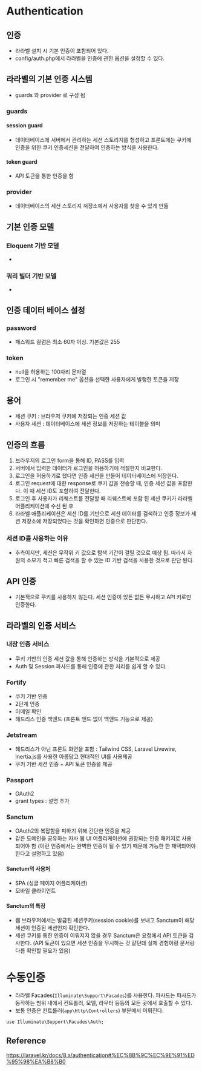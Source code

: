 # Authentication

## 인증
- 라라벨 설치 시 기본 인증이 포함되어 있다.
- config/auth.php에서 라라벨을 인증에 관한 옵션을 설정할 수 있다.

## 라라벨의 기본 인증 시스템
- guards 와 provider 로 구성 됨
### guards
#### session guard
- 데이터베이스에 서버에서 관리하는 세션 스토리지를 형성하고 프론트에는 쿠키에 인증을 위한 쿠키 인증세션을 전달하여 인증하는 방식을 사용한다.

#### token guard
- API 토큰을 통한 인증을 함

### provider
- 데이터베이스의 세션 스토리지 저장소에서 사용자를 찾을 수 있게 만듦


## 기본 인증 모델
### Eloquent 기반 모델
- 
### 쿼리 빌더 기반 모델
- 

## 인증 데이터 베이스 설정
### password
- 패스워드 컬럼은 최소 60자 이상. 기본값은 255
### token
- null을 허용하는 100자리 문자열
- 로그인 시 "remember me" 옵션을 선택한 사용자에게 발행한 토큰을 저장

## 용어
- 세션 쿠키 : 브라우저 쿠키에 저장되는 인증 세션 값
- 사용자 세션 : 데이터베이스에 세션 정보를 저장하는 테이블을 의미

## 인증의 흐름
1. 브라우저의 로그인 form을 통해 ID, PASS를 입력
2. 서버에서 입력한 데이터가 로그인을 허용하기에 적절한지 비교한다.
3. 로그인을 허용하기로 했다면 인증 세션을 만들어 데이터베이스에 저장한다.
4. 로그인 request에 대한 response로 쿠키 값을 전송할 때, 인증 세션 값을 포함한다. 이 때 세션 ID도 포함하여 전달한다.
5. 로그인 후 사용자가 리퀘스트를 전달할 때 리퀘스트에 포함 된 세션 쿠키가 라라벨 어플리케이션에 수신 된 후
6. 라라벨 애플리케이션은 세션 ID를 기반으로 세션 데이터를 검색하고 인증 정보가 세션 저장소에 저장되었다는 것을 확인하면 인증으로 판단한다.

### 세션 ID를 사용하는 이유
- 추측이지만, 세션은 무작위 키 값으로 탐색 기간이 걸릴 것으로 예상 됨. 따라서 자원의 소모가 적고 빠른 검색을 할 수 있는 ID 기반 검색을 사용한 것으로 판단 된다.


## API 인증
- 기본적으로 쿠키를 사용하지 않는다. 세션 인증이 있든 없든 무시하고 API 키로만 인증한다.

## 라라벨의 인증 서비스
### 내장 인증 서비스
- 쿠키 기반의 인증 세션 값을 통해 인증하는 방식을 기본적으로 제공
- Auth 및 Session 파사드를 통해 인증에 관한 처리를 쉽게 할 수 있다.


### Fortify
- 쿠키 기반 인증
- 2단계 인증
- 이메일 확인
- 헤드리스 인증 백앤드 (프론트 앤드 없이 백앤드 기능으로 제공)

### Jetstream
- 헤드리스가 아닌 프론트 화면을 포함 : Tailwind CSS, Laravel Livewire, Inertia.js를 사용한 아름답고 현대적인 UI를 사용제공
- 쿠키 기반 세션 인증 + API 토큰 인증을 제공

### Passport
- OAuth2
- grant types : 설명 추가

### Sanctum
- OAuth2의 복잡함을 피하기 위해 간단한 인증을 제공
- 같은 도메인을 공유하는 자사 웹 UI 어플리케이션에 권장되는 인증 패키지로 사용 되어야 함 (이런 인증에서는 완벽한 인증이 될 수 있기 때문에 가능한 한 채택되어야 한다고 설명하고 있음)
#### Sanctum의 사용처
- SPA (싱글 페이지 어플리케이션)
- 모바일 클라이언트
#### Sanctum의 특징
- 웹 브라우저에서는 발급된 세션쿠키(session cookie)를 보내고 Sanctum이 해당 세션이 인증된 세션인지 확인한다.
- 세션 쿠키를 통한 인증이 이뤄지지 않을 경우 Sanctum은 요청에서 API 토큰을 검사한다. (API 토큰이 있으면 세션 인증을 무시하는 것 같던데 실제 경험이랑 문서랑 다름 확인할 필요가 있음)

# 수동인증
- 라라벨 Facades(`Illuminate\Support\Facades`)를 사용한다. 파사드는 파사드가 동작하는 범위 내에서 컨트롤러, 모델, 라우터 등등의 모든 곳에서 호출할 수 있다.
- 보통 인증은 컨트롤러(`app\Http\Controllers`) 부분에서 이뤄진다.
```
use Illuminate\Support\Facades\Auth;
```



## Reference
https://laravel.kr/docs/8.x/authentication#%EC%8B%9C%EC%9E%91%ED%95%98%EA%B8%B0
